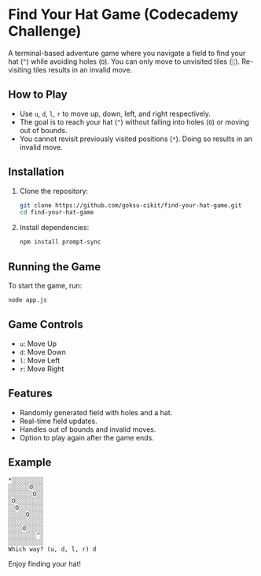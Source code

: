 
# Find Your Hat Game (Codecademy Challenge)

A terminal-based adventure game where you navigate a field to find your hat (`^`) while avoiding holes (`O`). You can only move to unvisited tiles (`░`). Re-visiting tiles results in an invalid move.

## How to Play

- Use `u`, `d`, `l`, `r` to move up, down, left, and right respectively.
- The goal is to reach your hat (`^`) without falling into holes (`O`) or moving out of bounds.
- You cannot revisit previously visited positions (`*`). Doing so results in an invalid move.

## Installation

1. Clone the repository:
   ```bash
   git clone https://github.com/goksu-cikit/find-your-hat-game.git
   cd find-your-hat-game
   ```

2. Install dependencies:
   ```bash
   npm install prompt-sync
   ```

## Running the Game

To start the game, run:
```bash
node app.js
```

## Game Controls

- `u`: Move Up
- `d`: Move Down
- `l`: Move Left
- `r`: Move Right

## Features

- Randomly generated field with holes and a hat.
- Real-time field updates.
- Handles out of bounds and invalid moves.
- Option to play again after the game ends.

## Example

```
*░░░░░░░░░
░░░░░░O░░░
░░░░░░░O░░
░O░░░░░░░░
░░O░░░░░░░
░░░░░O░░░░
░░░░░░░░░░
░░░░O░░░░░
░░░░░░░░^░
░░░░░░░░░░
Which way? (u, d, l, r) d
```

Enjoy finding your hat!
